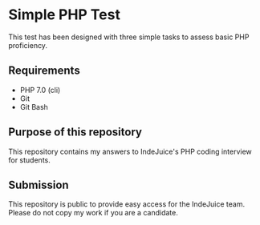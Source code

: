 # Simple PHP Test

This test has been designed with three simple tasks to assess basic PHP proficiency.

## Requirements

* PHP 7.0 (cli)
* Git
* Git Bash
 
## Purpose of this repository

This repository contains my answers to IndeJuice's PHP coding interview for students. 

## Submission

This repository is public to provide easy access for the IndeJuice team. Please do not copy my work if you are a candidate.

